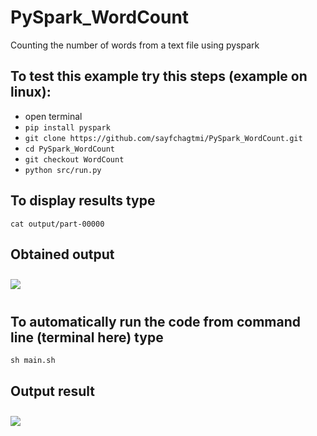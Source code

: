 # PySpark_WordCount
Counting the number of words from a text file using pyspark

## To test this example try this steps (example on linux):
* open terminal
* ```pip install pyspark```
* ```git clone https://github.com/sayfchagtmi/PySpark_WordCount.git```
* ```cd PySpark_WordCount```
* ```git checkout WordCount```
* ```python src/run.py```
## To display results type
```cat output/part-00000```

## Obtained output
<img src="example/output.png"
     style="float: center; margin-right: 10px; margin-top: 10px; margin-bottom: 10px;" />

## To automatically run the code from command line (terminal here) type
```sh main.sh```

## Output result
<img src="example/ShellOutput.png"
     style="float: center; margin-right: 10px; margin-top: 10px; margin-bottom: 10px;" />
